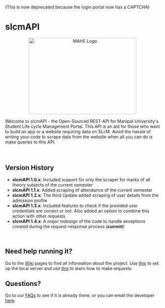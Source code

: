 (This is now deprecated because the login portal now has a CAPTCHA)

#  slcmAPI
<p align="center">
<img width="350" height="250" alt="MAHE Logo" src="https://encrypted-tbn0.gstatic.com/images?q=tbn%3AANd9GcTOOKQhFDKER-gCdgz4bUoNbrKJyG5uUBuKdeKjLCs3zqFePt0G&usqp=CAUg">
</p>
Welcome to slcmAPI - the Open-Sourced REST-API for Manipal University's Student Life cycle Management Portal. This API is an aid for those who want to build an app or a website requiring data on SLcM. Avoid the hassle of writing your code to scrape data from the website when all you can do is make queries to this API.
<br />
<br />
<br />


## **Version History**
* **slcmAPI 1.0.x**: Included support for only the scraper for marks of all theory subjects of the current semester
* **slcmAPI 1.1.x**: Added scraping of attendance of the current semester
* **slcmAPI 1.2.x**: The third Update added scraping of user details from the admission profile
* **slcmAPI 1.3.x**: Included features to check if the provided user credentials are correct or not. Also added an option to combine this action with other requests
* **slcmAPI 1.4.x**: A major redesign of the code to handle exceptions created during the request-response process (**current**)
<br />


## **Need help running it?**
Go to the [Wiki](https://github.com/var-greyShader/slcmAPI/wiki) pages to find all information about the project. Use [this](https://github.com/var-greyShader/slcmAPI/wiki/Testing) to set up the local server and use [this](https://github.com/var-greyShader/slcmAPI/wiki/Sending-Requests) to learn how to make requests.

## **Questions?**
Go to our [FAQs](https://github.com/var-greyShader/slcmAPI/wiki/FAQs) to see if it is already there, or you can email the developer [here](mailto:yash.aryan@aol.com?subject=Regarding%20slcmAPI).
